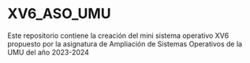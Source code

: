 # XV6_ASO_UMU
Este repositorio contiene la creación del mini sistema operativo XV6 propuesto por la asignatura de Ampliación de Sistemas Operativos de la UMU del año 2023-2024

